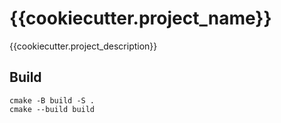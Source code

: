 # {{cookiecutter.project_name}}

{{cookiecutter.project_description}}

## Build

    cmake -B build -S .
    cmake --build build
